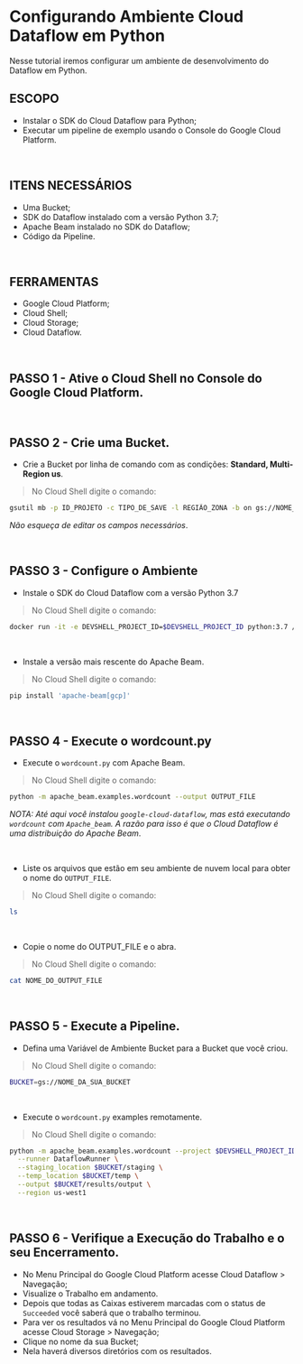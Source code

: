 # Configurando Ambiente Cloud Dataflow em Python
Nesse tutorial iremos configurar um ambiente de desenvolvimento do Dataflow em Python.
<br>

## ESCOPO
* Instalar o SDK do Cloud Dataflow para Python;
* Executar um pipeline de exemplo usando o Console do Google Cloud Platform.
<br>

## ITENS NECESSÁRIOS
* Uma Bucket;
* SDK do Dataflow instalado com a versão Python 3.7;
* Apache Beam instalado no SDK do Dataflow;
* Código da Pipeline.
<br>

## FERRAMENTAS
* Google Cloud Platform;
* Cloud Shell;
* Cloud Storage;
* Cloud Dataflow.
<br>

## PASSO 1 - Ative o Cloud Shell no Console do Google Cloud Platform.
<br>

## PASSO 2 - Crie uma Bucket.
* Crie a Bucket por linha de comando com as condições: **Standard, Multi-Region us**.
> No Cloud Shell digite o comando:
```bash
gsutil mb -p ID_PROJETO -c TIPO_DE_SAVE -l REGIÃO_ZONA -b on gs://NOME_DA_BUCKET
```
*Não esqueça de editar os campos necessários*.

<br>

## PASSO 3 - Configure o Ambiente
* Instale o SDK do Cloud Dataflow com a versão Python 3.7
> No Cloud Shell digite o comando:
```bash
docker run -it -e DEVSHELL_PROJECT_ID=$DEVSHELL_PROJECT_ID python:3.7 /bin/bash
```
<br>

* Instale a versão mais rescente do Apache Beam.
> No Cloud Shell digite o comando:
```bash
pip install 'apache-beam[gcp]'
```
<br>

## PASSO 4 - Execute o wordcount.py
* Execute o `wordcount.py` com Apache Beam.
> No Cloud Shell digite o comando:
```bash
python -m apache_beam.examples.wordcount --output OUTPUT_FILE
```

*NOTA: Até aqui você instalou `google-cloud-dataflow`, mas está executando `wordcount` com `Apache_beam`. A razão para isso é que o Cloud Dataflow é uma distribuição do Apache Beam*.

<br>

* Liste os arquivos que estão em seu ambiente de nuvem local para obter o nome do `OUTPUT_FILE`.
> No Cloud Shell digite o comando:
```bash
ls
```
<br>

* Copie o nome do OUTPUT_FILE e o abra.
> No Cloud Shell digite o comando:
```bash
cat NOME_DO_OUTPUT_FILE
```
<br>

## PASSO 5 - Execute a Pipeline.
* Defina uma Variável de Ambiente Bucket para a Bucket que você criou.
> No Cloud Shell digite o comando:
```bash
BUCKET=gs://NOME_DA_SUA_BUCKET
```
<br>

* Execute o `wordcount.py` examples remotamente.
> No Cloud Shell digite o comando:
```bash
python -m apache_beam.examples.wordcount --project $DEVSHELL_PROJECT_ID \
  --runner DataflowRunner \
  --staging_location $BUCKET/staging \
  --temp_location $BUCKET/temp \
  --output $BUCKET/results/output \
  --region us-west1
  ```
  <br>
  
## PASSO 6 - Verifique a Execução do Trabalho e o seu Encerramento.
* No Menu Principal do Google Cloud Platform acesse Cloud Dataflow > Navegação;
* Visualize o Trabalho em andamento.
* Depois que todas as Caixas estiverem marcadas com o status de `Succeeded` você saberá que o trabalho terminou.
* Para ver os resultados vá no Menu Principal do Google Cloud Platform acesse Cloud Storage > Navegação;
* Clique no nome da sua Bucket;
* Nela haverá diversos diretórios com os resultados.
